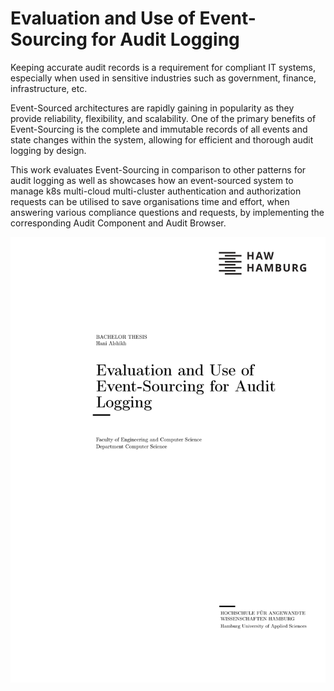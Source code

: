 # Evaluation and Use of Event-Sourcing for Audit Logging

Keeping accurate audit records is a requirement for compliant IT systems, especially when used in sensitive industries such as government, finance, infrastructure, etc.

Event-Sourced architectures are rapidly gaining in popularity as they provide reliability, flexibility, and scalability. One of the primary benefits of Event-Sourcing is the complete and immutable records of all events and state changes within the system, allowing for efficient and thorough audit logging by design.

This work evaluates Event-Sourcing in comparison to other patterns for audit logging as well as showcases how an event-sourced system to manage k8s multi-cloud multi-cluster authentication and authorization requests can be utilised to save organisations time and effort, when answering various compliance questions and requests, by implementing the corresponding Audit Component and Audit Browser.

[![Thesis](assets/thesis.png)](src/template_thesis/thesis.pdf)
